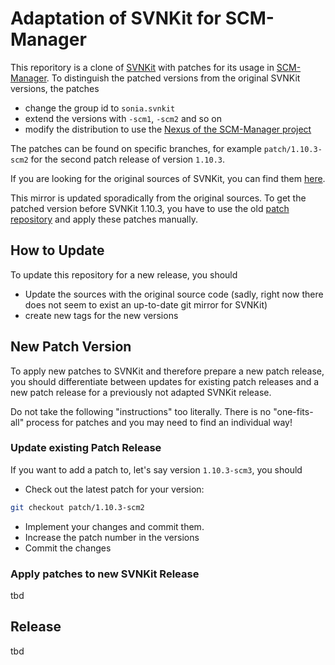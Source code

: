 # Adaptation of SVNKit for SCM-Manager

This reporitory is a clone of [SVNKit](http://svnkit.com/) with patches
for its usage in [SCM-Manager](https://scm-manager.org/). To distinguish the
patched versions from the original SVNKit versions, the patches

- change the group id to `sonia.svnkit`
- extend the versions with `-scm1`, `-scm2` and so on
- modify the distribution to use the [Nexus of the SCM-Manager project](https://packages.scm-manager.org/repository/releases/)

The patches can be found on specific branches, for example
`patch/1.10.3-scm2` for the second patch release of version `1.10.3`.

If you are looking for the original sources of SVNKit, you can find them
[here](https://svn.svnkit.com/repos/svnkit/).

This mirror is updated sporadically from the original sources. To get the patched
version before SVNKit 1.10.3, you have to use the old [patch repository](https://github.com/scm-manager/svnkit-patches)
and apply these patches manually.

## How to Update

To update this repository for a new release, you should

- Update the sources with the original source code (sadly, right now there does not seem
   to exist an up-to-date git mirror for SVNKit)
- create new tags for the new versions

## New Patch Version

To apply new patches to SVNKit and therefore prepare a new patch release, you should
differentiate between updates for existing patch releases and a new patch release for
a previously not adapted SVNKit release.

Do not take the following "instructions" too literally. There is no "one-fits-all"
process for patches and you may need to find an individual way!

### Update existing Patch Release

If you want to add a patch to, let's say version `1.10.3-scm3`, you should

- Check out the latest patch for your version:

```sh
git checkout patch/1.10.3-scm2
```

- Implement your changes and commit them.
- Increase the patch number in the versions
- Commit the changes

### Apply patches to new SVNKit Release

tbd

## Release

tbd

